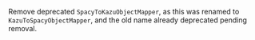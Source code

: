 Remove deprecated `SpacyToKazuObjectMapper`, as this was renamed to `KazuToSpacyObjectMapper`, and the old name already deprecated pending removal.
